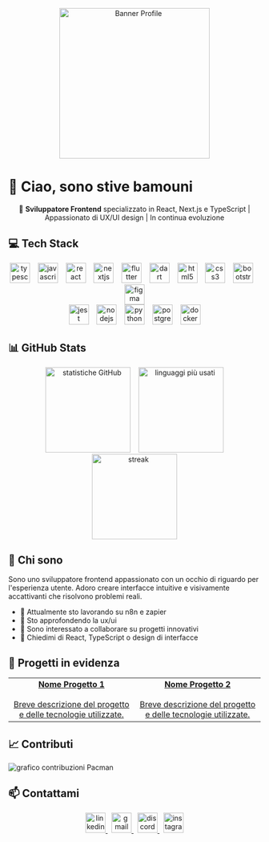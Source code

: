 <p align="center">
  <img height="300" src="https://blog.systemi.co.jp/v0-private-beta/cover.png" alt="Banner Profile" />
</p>

# 👋 Ciao, sono stive bamouni

<p align="center">🚀 <strong>Sviluppatore Frontend</strong> specializzato in React, Next.js e TypeScript | Appassionato di UX/UI design | In continua evoluzione</p>

## 💻 Tech Stack

<div align="center">
  <img src="https://cdn.jsdelivr.net/gh/devicons/devicon/icons/typescript/typescript-original.svg" height="40" alt="typescript" title="TypeScript" />
  &nbsp;&nbsp;
  <img src="https://cdn.jsdelivr.net/gh/devicons/devicon/icons/javascript/javascript-original.svg" height="40" alt="javascript" title="JavaScript" />
  &nbsp;&nbsp;
  <img src="https://cdn.jsdelivr.net/gh/devicons/devicon/icons/react/react-original.svg" height="40" alt="react" title="React" />
  &nbsp;&nbsp;
  <img src="https://cdn.jsdelivr.net/gh/devicons/devicon/icons/nextjs/nextjs-original.svg" height="40" alt="nextjs" title="Next.js" />
  &nbsp;&nbsp;
  <img src="https://cdn.jsdelivr.net/gh/devicons/devicon/icons/flutter/flutter-original.svg" height="40" alt="flutter" title="Flutter" />
  &nbsp;&nbsp;
  <img src="https://cdn.jsdelivr.net/gh/devicons/devicon/icons/dart/dart-original.svg" height="40" alt="dart" title="Dart" />
  &nbsp;&nbsp;
  <img src="https://cdn.jsdelivr.net/gh/devicons/devicon/icons/html5/html5-original.svg" height="40" alt="html5" title="HTML5" />
  &nbsp;&nbsp;
  <img src="https://cdn.jsdelivr.net/gh/devicons/devicon/icons/css3/css3-original.svg" height="40" alt="css3" title="CSS3" />
  &nbsp;&nbsp;
  <img src="https://cdn.jsdelivr.net/gh/devicons/devicon/icons/bootstrap/bootstrap-original.svg" height="40" alt="bootstrap" title="Bootstrap" />
  &nbsp;&nbsp;
  <img src="https://cdn.jsdelivr.net/gh/devicons/devicon/icons/figma/figma-original.svg" height="40" alt="figma" title="Figma" />
</div>

<div align="center">
  <img src="https://cdn.jsdelivr.net/gh/devicons/devicon/icons/jest/jest-plain.svg" height="40" alt="jest" title="Jest" />
  &nbsp;&nbsp;
  <img src="https://cdn.jsdelivr.net/gh/devicons/devicon/icons/nodejs/nodejs-original.svg" height="40" alt="nodejs" title="Node.js" />
  &nbsp;&nbsp;
  <img src="https://cdn.jsdelivr.net/gh/devicons/devicon/icons/python/python-original.svg" height="40" alt="python" title="Python" />
  &nbsp;&nbsp;
  <img src="https://cdn.jsdelivr.net/gh/devicons/devicon/icons/postgresql/postgresql-original.svg" height="40" alt="postgresql" title="PostgreSQL" />
  &nbsp;&nbsp;
  <img src="https://cdn.jsdelivr.net/gh/devicons/devicon/icons/docker/docker-original.svg" height="40" alt="docker" title="Docker" />
</div>

## 📊 GitHub Stats

<div align="center">
  <img src="https://github-readme-stats.vercel.app/api?username=xive0-0&hide_title=false&hide_rank=false&show_icons=true&include_all_commits=true&count_private=true&disable_animations=false&theme=dark&locale=en&hide_border=false" height="170" alt="statistiche GitHub" />
  &nbsp;&nbsp;
  <img src="https://github-readme-stats.vercel.app/api/top-langs?username=xive0-0&locale=en&hide_title=false&layout=compact&card_width=320&langs_count=6&theme=dark&hide_border=false" height="170" alt="linguaggi più usati" />
</div>

<div align="center">
  <img src="https://streak-stats.demolab.com?user=xive0-0&locale=en&mode=daily&theme=dark&hide_border=false&border_radius=5" height="170" alt="streak" />
</div>

## 🌱 Chi sono

Sono uno sviluppatore frontend appassionato con un occhio di riguardo per l'esperienza utente. Adoro creare interfacce intuitive e visivamente accattivanti che risolvono problemi reali.

- 🔭 Attualmente sto lavorando su n8n e zapier
- 🌱 Sto approfondendo la ux/ui
- 👯 Sono interessato a collaborare su progetti innovativi
- 💬 Chiedimi di React, TypeScript o design di interfacce

## 🚀 Progetti in evidenza

<table>
  <tr>
    <td align="center">
      <a href="https://github.com/Xive0-0/website">
        <strong>Nome Progetto 1</strong>
        <br />
        <br />
        Breve descrizione del progetto e delle tecnologie utilizzate.
      </a>
    </td>
    <td align="center">
      <a href="[link al progetto]">
        <strong>Nome Progetto 2</strong>
        <br />
        <br />
        Breve descrizione del progetto e delle tecnologie utilizzate.
      </a>
    </td>
  </tr>
</table>

## 📈 Contributi

<picture>
  <source media="(prefers-color-scheme: dark)" srcset="https://raw.githubusercontent.com/xive0-0/xive0-0/output/pacman-contribution-graph-dark.svg">
  <source media="(prefers-color-scheme: light)" srcset="https://raw.githubusercontent.com/xive0-0/xive0-0/output/pacman-contribution-graph.svg">
  <img alt="grafico contribuzioni Pacman" src="https://raw.githubusercontent.com/xive0-0/xive0-0/output/pacman-contribution-graph.svg">
</picture>

## 📫 Contattami

<div align="center">
  <a href="[link al tuo LinkedIn]">
    <img src="https://img.shields.io/static/v1?message=LinkedIn&logo=linkedin&label=&color=0077B5&logoColor=white&labelColor=&style=for-the-badge" height="40" alt="linkedin" />
  </a>
  &nbsp;
  <a href="mailto:dpbumi@gmail.com">
    <img src="https://img.shields.io/static/v1?message=Gmail&logo=gmail&label=&color=D14836&logoColor=white&labelColor=&style=for-the-badge" height="40" alt="gmail" />
  </a>
  &nbsp;
  <a href="[link al tuo Discord]">
    <img src="https://img.shields.io/static/v1?message=Discord&logo=discord&label=&color=7289DA&logoColor=white&labelColor=&style=for-the-badge" height="40" alt="discord" />
  </a>
  &nbsp;
  <a href="[link al tuo Instagram]">
    <img src="https://img.shields.io/static/v1?message=Instagram&logo=instagram&label=&color=E4405F&logoColor=white&labelColor=&style=for-the-badge" height="40" alt="instagram" />
  </a>
</div>
